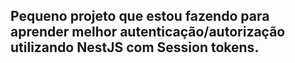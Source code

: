 ## Pequeno projeto que estou fazendo para aprender melhor autenticação/autorização utilizando NestJS com Session tokens.
